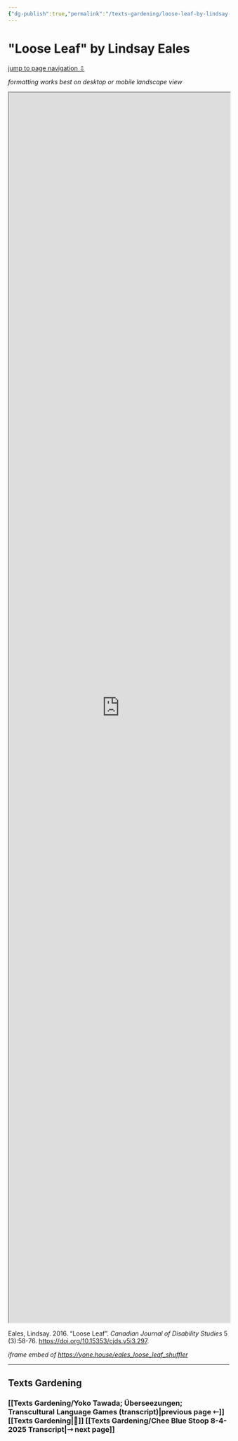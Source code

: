 ```yaml
---
{"dg-publish":true,"permalink":"/texts-gardening/loose-leaf-by-lindsay-eales/"}
---
```



# "Loose Leaf" by Lindsay Eales

<a id="jump-to-nav" href="#texts-gardening">jump to page navigation ⇩</a>

*formatting works best on desktop or mobile landscape view*

<iframe style="width: 100%; height: 70vh" src="https://yone.house/eales_loose_leaf_shuffler"></iframe>


Eales, Lindsay. 2016. “Loose Leaf”. _Canadian Journal of Disability Studies_ 5 (3):58-76. https://doi.org/10.15353/cjds.v5i3.297.

*iframe embed of https://yone.house/eales_loose_leaf_shuffler*

---

## Texts Gardening
### [[Texts Gardening/Yoko Tawada; Überseezungen; Transcultural Language Games (transcript)\|previous page ⇽]] [[Texts Gardening\|📖]] [[Texts Gardening/Chee Blue Stoop 8-4-2025 Transcript\|⇾ next page]]

